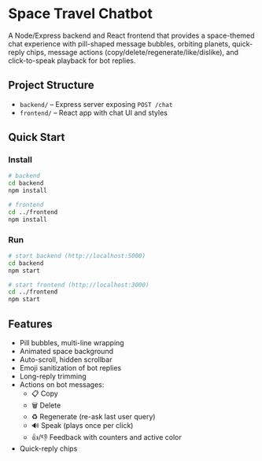 # Space Travel Chatbot

A Node/Express backend and React frontend that provides a space-themed chat experience with pill-shaped message bubbles, orbiting planets, quick-reply chips, message actions (copy/delete/regenerate/like/dislike), and click-to-speak playback for bot replies.

## Project Structure
- `backend/` – Express server exposing `POST /chat`
- `frontend/` – React app with chat UI and styles


## Quick Start
### Install
```bash
# backend
cd backend
npm install

# frontend
cd ../frontend
npm install
```

### Run
```bash
# start backend (http://localhost:5000)
cd backend
npm start

# start frontend (http://localhost:3000)
cd ../frontend
npm start
```

## Features
- Pill bubbles, multi-line wrapping
- Animated space background
- Auto-scroll, hidden scrollbar
- Emoji sanitization of bot replies
- Long-reply trimming
- Actions on bot messages:
  - 📋 Copy
  - 🗑️ Delete
  - ♻️ Regenerate (re-ask last user query)
  - 🔊 Speak (plays once per click)
  - 👍/👎 Feedback with counters and active color
- Quick-reply chips
